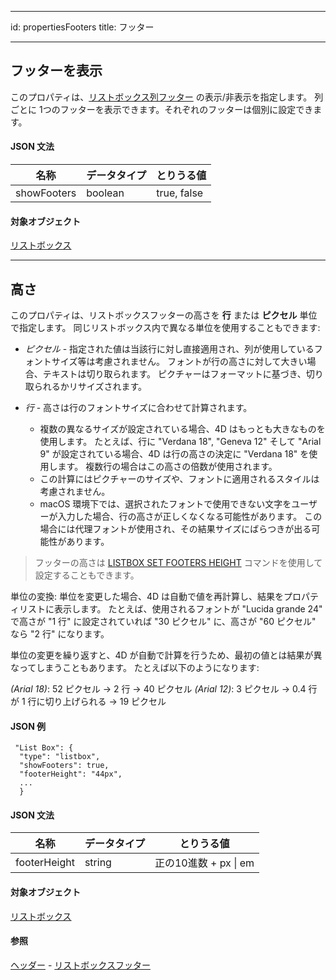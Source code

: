 - - -
id: propertiesFooters title: フッター
- - -

## フッターを表示

このプロパティは、[リストボックス列フッター](listbox_overview.md#リストボックスフッター) の表示/非表示を指定します。 列ごとに 1つのフッターを表示できます。それぞれのフッターは個別に設定できます。

#### JSON 文法

| 名称          | データタイプ  | とりうる値       |
| ----------- | ------- | ----------- |
| showFooters | boolean | true, false |

#### 対象オブジェクト

[リストボックス](listbox_overview.md)

---

## 高さ

このプロパティは、リストボックスフッターの高さを **行** または **ピクセル** 単位で指定します。 同じリストボックス内で異なる単位を使用することもできます:

* *ピクセル* - 指定された値は当該行に対し直接適用され、列が使用しているフォントサイズ等は考慮されません。 フォントが行の高さに対して大きい場合、テキストは切り取られます。 ピクチャーはフォーマットに基づき、切り取られるかリサイズされます。

* *行* - 高さは行のフォントサイズに合わせて計算されます。
  * 複数の異なるサイズが設定されている場合、4D はもっとも大きなものを使用します。 たとえば、行に "Verdana 18", "Geneva 12" そして "Arial 9" が設定されている場合、4D は行の高さの決定に "Verdana 18" を使用します。 複数行の場合はこの高さの倍数が使用されます。
  * この計算にはピクチャーのサイズや、フォントに適用されるスタイルは考慮されません。
  * macOS 環境下では、選択されたフォントで使用できない文字をユーザーが入力した場合、行の高さが正しくなくなる可能性があります。 この場合には代理フォントが使用され、その結果サイズにばらつきが出る可能性があります。
> フッターの高さは [LISTBOX SET FOOTERS HEIGHT](https://doc.4d.com/4Dv18/4D/18/LISTBOX-SET-FOOTERS-HEIGHT.301-4505199.ja.html) コマンドを使用して設定することもできます。

単位の変換: 単位を変更した場合、4D は自動で値を再計算し、結果をプロパティリストに表示します。 たとえば、使用されるフォントが "Lucida grande 24" で高さが "1 行" に設定されていれば "30 ピクセル" に、高さが "60 ピクセル" なら "2 行" になります。

単位の変更を繰り返すと、4D が自動で計算を行うため、最初の値とは結果が異なってしまうこともあります。 たとえば以下のようになります:

*(Arial 18)*: 52 ピクセル -> 2 行 -> 40 ピクセル *(Arial 12)*: 3 ピクセル -> 0.4 行が 1 行に切り上げられる -> 19 ピクセル

#### JSON 例

```
 "List Box": {
  "type": "listbox",
  "showFooters": true,
  "footerHeight": "44px",  
  ...
  }
```

#### JSON 文法

| 名称           | データタイプ | とりうる値                 |
| ------------ | ------ | --------------------- |
| footerHeight | string | 正の10進数 + px &#124; em |

#### 対象オブジェクト

[リストボックス](listbox_overview.md)

#### 参照

[ヘッダー](properties_Headers.md) - [リストボックスフッター](listbox_overview.md#リストボックスフッター)
